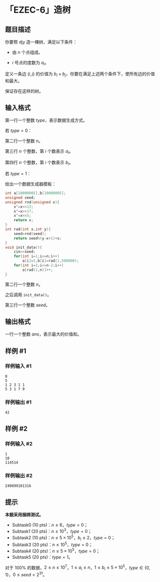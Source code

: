 # 「EZEC-6」造树

## 题目描述

你要帮 djy 造一棵树，满足以下条件：

- 由 $n$ 个点组成。

- $i$ 号点的度数为 $a_i$。

定义一条边 $(i,j)$ 的价值为 $b_i\times b_j$，你要在满足上述两个条件下，使所有边的价值和最大。

保证存在这样的树。

## 输入格式

第一行一个整数 $type$，表示数据生成方式。

若 $type=0$：

第二行一个整数 $n$。

第三行 $n$ 个整数，第 $i$ 个数表示 $a_i$。

第四行 $n$ 个整数，第 $i$ 个数表示 $b_i$。

若 $type=1$：

给出一个数据生成器模板：

```cpp
int a[10000005],b[10000005];
unsigned seed;
unsigned rnd(unsigned x){
	x^=x<<13;
	x^=x>>17;
	x^=x<<5;
	return x;
}
int rad(int x,int y){
	seed=rnd(seed);
	return seed%(y-x+1)+x;
}
void init_data(){
	cin>>seed;
	for(int i=1;i<=n;i++)
		a[i]=1,b[i]=rad(1,500000);
	for(int i=1;i<=n-2;i++)
		a[rad(1,n)]++;
}
```

第二行一个整数 $n$。

之后调用 `init_data()`。

第三行一个整数 $seed$。

## 输出格式

一行一个整数 $ans$，表示最大的价值和。

## 样例 #1

### 样例输入 #1
```
0
5
1 2 3 1 1 
5 3 1 7 9
```

### 样例输出 #1

```
42
```

## 样例 #2

### 样例输入 #2
```
1
10
114514
```

### 样例输出 #2

```
249899101316
```

## 提示

**本题采用捆绑测试。**

- Subtask0 (10 pts)：$n\le 6$，$type=0$；
- Subtask1 (20 pts)：$n\le 10^3$，$type=0$；
- Subtask2 (10 pts)：$n\le5\times10^5$，$b_i\le2$，$type=0$；
- Subtask3 (20 pts)：$n\le10^5$，$type=0$；
- Subtask4 (20 pts)：$n\le5\times10^5$，$type=0$；
- Subtask5 (20 pts)：$type=1$。

对于 $100\%$ 的数据，$2\le n\le10^7$，$1\le a_i\le n$，$1\le b_i\le5\times10^5$，$type\in\{0,1\}$，$0\le seed<2^{31}$。
